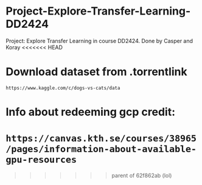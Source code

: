 # Project-Explore-Transfer-Learning-DD2424
Project: Explore Transfer Learning in course DD2424. Done by Casper and Koray
<<<<<<< HEAD
# Download dataset from .torrentlink
``https://www.kaggle.com/c/dogs-vs-cats/data``

#  Info about redeeming gcp credit: 
``https://canvas.kth.se/courses/38965/pages/information-about-available-gpu-resources``
=======
>>>>>>> parent of 62f862ab (lol)
